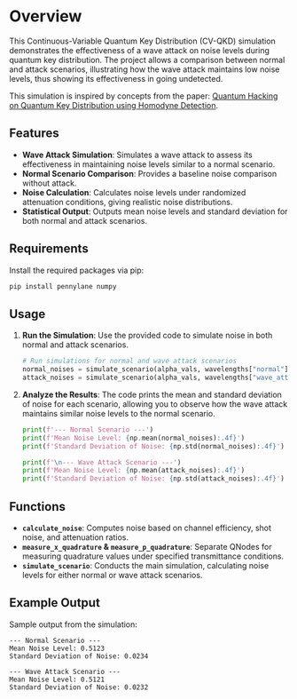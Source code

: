 # Overview

This Continuous-Variable Quantum Key Distribution (CV-QKD) simulation demonstrates the effectiveness of a wave attack on noise levels during quantum key distribution. The project allows a comparison between normal and attack scenarios, illustrating how the wave attack maintains low noise levels, thus showing its effectiveness in going undetected.

This simulation is inspired by concepts from the paper: [Quantum Hacking on Quantum Key Distribution using Homodyne Detection](https://arxiv.org/pdf/1402.6921).

## Features

- **Wave Attack Simulation**: Simulates a wave attack to assess its effectiveness in maintaining noise levels similar to a normal scenario.
- **Normal Scenario Comparison**: Provides a baseline noise comparison without attack.
- **Noise Calculation**: Calculates noise levels under randomized attenuation conditions, giving realistic noise distributions.
- **Statistical Output**: Outputs mean noise levels and standard deviation for both normal and attack scenarios.

## Requirements

Install the required packages via pip:
```bash
pip install pennylane numpy
```

## Usage

1. **Run the Simulation**: Use the provided code to simulate noise in both normal and attack scenarios.

    ```python
    # Run simulations for normal and wave attack scenarios
    normal_noises = simulate_scenario(alpha_vals, wavelengths["normal"])
    attack_noises = simulate_scenario(alpha_vals, wavelengths["wave_attack"])
    ```

2. **Analyze the Results**: The code prints the mean and standard deviation of noise for each scenario, allowing you to observe how the wave attack maintains similar noise levels to the normal scenario.

    ```python
    print(f'--- Normal Scenario ---')
    print(f'Mean Noise Level: {np.mean(normal_noises):.4f}')
    print(f'Standard Deviation of Noise: {np.std(normal_noises):.4f}')

    print(f'\n--- Wave Attack Scenario ---')
    print(f'Mean Noise Level: {np.mean(attack_noises):.4f}')
    print(f'Standard Deviation of Noise: {np.std(attack_noises):.4f}')
    ```

## Functions

- **`calculate_noise`**: Computes noise based on channel efficiency, shot noise, and attenuation ratios.
- **`measure_x_quadrature` & `measure_p_quadrature`**: Separate QNodes for measuring quadrature values under specified transmittance conditions.
- **`simulate_scenario`**: Conducts the main simulation, calculating noise levels for either normal or wave attack scenarios.

## Example Output

Sample output from the simulation:

```
--- Normal Scenario ---
Mean Noise Level: 0.5123
Standard Deviation of Noise: 0.0234

--- Wave Attack Scenario ---
Mean Noise Level: 0.5121
Standard Deviation of Noise: 0.0232
```
